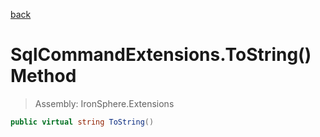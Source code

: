 ﻿

[back](/IronSphere.Extensions/types/SqlCommandExtensions)

# SqlCommandExtensions.ToString() Method

> Assembly: IronSphere.Extensions

```csharp
public virtual string ToString()
```



 